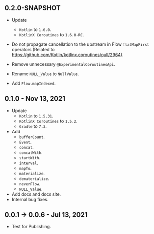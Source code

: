 ## 0.2.0-SNAPSHOT

-   Update
    -   `Kotlin` to `1.6.0`.
    -   `KotlinX Coroutines` to `1.6.0-RC`.

-   Do not propagate cancellation to the upstream in Flow `flatMapFirst` operators
    (Related to https://github.com/Kotlin/kotlinx.coroutines/pull/2964).

-   Remove unnecessary `@ExperimentalCoroutinesApi`.

-   Rename `NULL_Value` to `NullValue`.

-   Add `Flow.mapIndexed`.

## 0.1.0 - Nov 13, 2021

-   Update
    -   `Kotlin` to `1.5.31`.
    -   `KotlinX Coroutines` to `1.5.2`.
    -   `Gradle` to `7.3`.
-   Add
    -   `bufferCount`.
    -   `Event`.
    -   `concat`.
    -   `concatWith`.
    -   `startWith`.
    -   `interval`.
    -   `mapTo`.
    -   `materialize`.
    -   `dematerialize`.
    -   `neverFlow`.
    -   `NULL_Value`.
-   Add docs and docs site.
-   Internal bug fixes.

## 0.0.1 -> 0.0.6 - Jul 13, 2021

-   Test for Publishing.

